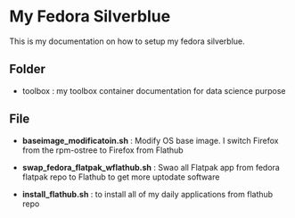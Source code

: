 # My Fedora Silverblue

This is my documentation on how to setup my fedora silverblue.

## Folder

* toolbox : my toolbox container documentation for data science purpose

## File

* **baseimage_modificatoin.sh** : Modify OS base image. I switch Firefox from the rpm-ostree to Firefox from Flathub

* **swap_fedora_flatpak_wflathub.sh** : Swao all Flatpak app from fedora flatpak repo to Flathub to get more uptodate software

* **install_flathub.sh** : to install all of my daily applications from flathub repo 
